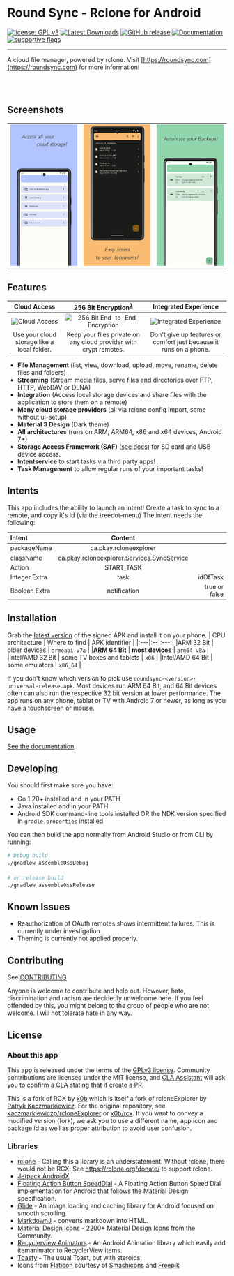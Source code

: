 # Round Sync - Rclone for Android
[![license: GPL v3](https://img.shields.io/badge/License-GPLv3-blue.svg)](https://github.com/newhinton/Round-Sync/blob/master/LICENSE) [![Latest Downloads](https://img.shields.io/github/downloads/newhinton/round-sync/latest/total
)](https://github.com/newhinton/Round-Sync/releases) [![GitHub release](https://img.shields.io/github/v/release/newhinton/Round-Sync?include_prereleases)](https://github.com/newhinton/Round-Sync/releases/latest)
[![Documentation](https://img.shields.io/badge/Documentation-roundsync.com-4aad4e)](https://roundsync.com) [![supportive flags](https://img.shields.io/badge/support-🇺🇦_🏳️‍⚧_🏳️‍🌈-4aad4e)](https://roundsync.com)

-----------
A cloud file manager, powered by rclone.
Visit [https://roundsync.com](https://roundsync.com) for more information!

<br/>
<br/>

Screenshots
-----------

<table>
  <tr style="border:none">
    <td style="border:none">
      <img src="fastlane/metadata/android/en-US/images/phoneScreenshots/1.jpg" width="360vh" />
    </td>
    <td style="border:none">
      <img src="fastlane/metadata/android/en-US/images/phoneScreenshots/2.jpg" width="360vh" />
    </td>
    <td style="border:none">
      <img src="fastlane/metadata/android/en-US/images/phoneScreenshots/3.jpg" width="360vh" />
    </td>
  </tr>
</table>




Features
--------

|                                                            Cloud Access                                                             |                                    256 Bit Encryption<sup>[1](https://rclone.org/crypt/#file-encryption)</sup>                                     |                                                         Integrated Experience                                                         |
|:-----------------------------------------------------------------------------------------------------------------------------------:|:--------------------------------------------------------------------------------------------------------------------------------------------------:|:-------------------------------------------------------------------------------------------------------------------------------------:|
| <img src="https://github.com/newhinton/Round-Sync/blob/master/docs/cloud-computing.png?raw=true" alt="Cloud Access" width="144" />  | <img src="https://github.com/newhinton/Round-Sync/blob/master/docs/locked-padlock.png?raw=true" alt="256 Bit End-to-End Encryption" width="108" /> | <img src="https://github.com/newhinton/Round-Sync/blob/master/docs/smartphone.png?raw=true" alt="Integrated Experience" width="132"/> |
|                                             Use your cloud storage like a local folder.                                             |                                         Keep your files private on any cloud provider with crypt remotes.                                          |                                  Don't give up features or comfort just because it runs on a phone.                                   |

- **File Management** (list, view, download, upload, move, rename, delete files and folders)
- **Streaming** (Stream media files, serve files and directories over FTP, HTTP, WebDAV or DLNA)
- **Integration** (Access local storage devices and share files with the application to store them on a remote)
- **Many cloud storage providers** (all via rclone config import, some without ui-setup)
- **Material 3 Design** (Dark theme)
- **All architectures** (runs on ARM, ARM64, x86 and x64 devices, Android 7+)
- **Storage Access Framework (SAF)** ([see docs](https://roundsync.com/usage/saf.html)) for SD card and USB device access.
- **Intentservice** to start tasks via third party apps!
- **Task Management** to allow regular runs of your important tasks!


Intents
-------------
This app includes the ability to launch an intent! Create a task to sync to a remote, and copy it's id (via the treedot-menu)
The intent needs the following:

| Intent          |                   Content                   |                 |
|:----------------|:-------------------------------------------:|----------------:|
| packageName     |           ca.pkay.rcloneexplorer            |                 |
| className       | ca.pkay.rcloneexplorer.Services.SyncService |                 |
| Action          |                 START_TASK                  |                 |
| Integer Extra   |                    task                     |        idOfTask |
| Boolean Extra   |                notification                 |   true or false |

Installation
------------
Grab the [latest version](https://github.com/newhinton/Round-Sync/releases/latest) of the signed APK and install it on your phone.
| CPU architecture | Where to find | APK identifier |
|:---|:--|:---:|
|ARM 32 Bit | older devices | ```armeabi-v7a``` |
|**ARM 64 Bit** | **most devices** | ```arm64-v8a``` |
|Intel/AMD 32 Bit | some TV boxes and tablets | ```x86``` |
|Intel/AMD 64 Bit | some emulators | ```x86_64``` |

If you don't know which version to pick use ```roundsync-<version>-universal-release.apk```. Most devices run ARM 64 Bit, and 64 Bit devices often can also run the respective 32 bit version at lower performance. The app runs on any phone, tablet or TV with Android 7 or newer, as long as you have a touchscreen or mouse.

Usage
------------
[See the documentation](https://roundsync.com/).

Developing
------------

You should first make sure you have:

- Go 1.20+ installed and in your PATH
- Java installed and in your PATH
- Android SDK command-line tools installed OR the NDK version specified in `gradle.properties`
  installed

You can then build the app normally from Android Studio or from CLI by running:

```sh
# Debug build
./gradlew assembleOssDebug

# or release build
./gradlew assembleOssRelease
```

Known Issues
------------
- Reauthorization of OAuth remotes shows intermittent failures. This is currently under investigation.
- Theming is currently not applied properly.

Contributing
------------
See [CONTRIBUTING](./CONTRIBUTING.md)

Anyone is welcome to contribute and help out. However, hate, discrimination and racism are decidedly unwelcome here. If you feel offended by this, you might belong to the group of people who are not welcome. I will not tolerate hate in any way. 


License
-----------------
### About this app
This app is released under the terms of the [GPLv3 license](https://github.com/newhinton/extract/blob/master/LICENSE). Community contributions are licensed under the MIT license, and [CLA Assistant](https://cla-assistant.io/) will ask you to confirm [a CLA stating that](https://gist.githubusercontent.com/x0b/889f037d76706fc9e3ab8ee1c047841b/raw/67c028b19e33111428904558cfda0c01039d1574/rcloneExplorer-cla-202001) if create a PR.


This is a fork of RCX by [x0b](https://github.com/x0b) which is itself a fork of rcloneExplorer by [Patryk Kaczmarkiewicz](https://github.com/kaczmarkiewiczp). For the original repository, see [kaczmarkiewiczp/rcloneExplorer](https://github.com/kaczmarkiewiczp/rcloneExplorer) or [x0b/rcx](https://github.com/x0b/rcx). If you want to convey a modified version (fork), we ask you to use a different name, app icon and package id as well as proper attribution to avoid user confusion.

### Libraries
- [rclone](https://github.com/rclone/rclone) - Calling this a library is an understatement. Without rclone, there would not be RCX. See https://rclone.org/donate/ to support rclone.
- [Jetpack AndroidX](https://developer.android.com/license)
- [Floating Action Button SpeedDial](https://github.com/leinardi/FloatingActionButtonSpeedDial) - A Floating Action Button Speed Dial implementation for Android that follows the Material Design specification.
- [Glide](https://github.com/bumptech/glide) - An image loading and caching library for Android focused on smooth scrolling.
- [MarkdownJ](https://github.com/myabc/markdownj) - converts markdown into HTML.
- [Material Design Icons](https://github.com/Templarian/MaterialDesign) - 2200+ Material Design Icons from the Community.
- [Recyclerview Animators](https://github.com/wasabeef/recyclerview-animators) - An Android Animation library which easily add itemanimator to RecyclerView items.
- [Toasty](https://github.com/GrenderG/Toasty) - The usual Toast, but with steroids.
- Icons from [Flaticon](https://www.flaticon.com) courtesy of [Smashicons](https://www.flaticon.com/authors/smashicons) and [Freepik](https://www.flaticon.com/authors/freepik)
